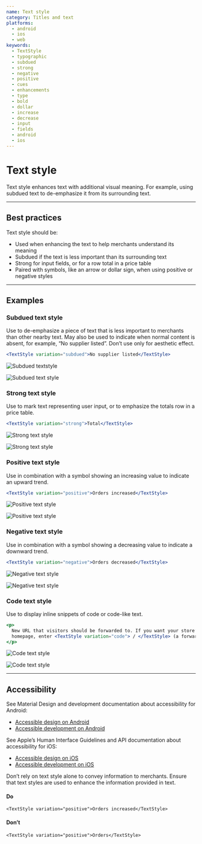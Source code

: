```yaml
---
name: Text style
category: Titles and text
platforms:
  - android
  - ios
  - web
keywords:
  - TextStyle
  - typographic
  - subdued
  - strong
  - negative
  - positive
  - cues
  - enhancements
  - type
  - bold
  - dollar
  - increase
  - decrease
  - input
  - fields
  - android
  - ios
---
```


# Text style

Text style enhances text with additional visual meaning. For example, using subdued text to de-emphasize it from its surrounding text.

---

## Best practices

Text style should be:

- Used when enhancing the text to help merchants understand its meaning
- Subdued if the text is less important than its surrounding text
- Strong for input fields, or for a row total in a price table
- Paired with symbols, like an arrow or dollar sign, when using positive or negative styles

---

## Examples

### Subdued text style

Use to de-emphasize a piece of text that is less important to merchants than other nearby text. May also be used to indicate when normal content is absent, for example, “No supplier listed”. Don’t use only for aesthetic effect.

```jsx
<TextStyle variation="subdued">No supplier listed</TextStyle>
```

<!-- content-for: android -->

![Subdued textstyle](/public_images/components/TextStyle/android/subdued@2x.png)

<!-- /content-for -->

<!-- content-for: ios -->

![Subdued text style](/public_images/components/TextStyle/ios/subdued@2x.png)

<!-- /content-for -->

### Strong text style

Use to mark text representing user input, or to emphasize the totals row in a price table.

```jsx
<TextStyle variation="strong">Total</TextStyle>
```

<!-- content-for: android -->

![Strong text style](/public_images/components/TextStyle/android/strong@2x.png)

<!-- /content-for -->

<!-- content-for: ios -->

![Strong text style](/public_images/components/TextStyle/ios/strong@2x.png)

<!-- /content-for -->

### Positive text style

Use in combination with a symbol showing an increasing value to indicate an upward trend.

```jsx
<TextStyle variation="positive">Orders increased</TextStyle>
```

<!-- content-for: android -->

![Positive text style](/public_images/components/TextStyle/android/positive@2x.png)

<!-- /content-for -->

<!-- content-for: ios -->

![Positive text style](/public_images/components/TextStyle/ios/positive@2x.png)

<!-- /content-for -->

### Negative text style

Use in combination with a symbol showing a decreasing value to indicate a downward trend.

```jsx
<TextStyle variation="negative">Orders decreased</TextStyle>
```

<!-- content-for: android -->

![Negative text style](/public_images/components/TextStyle/android/negative@2x.png)

<!-- /content-for -->

<!-- content-for: ios -->

![Negative text style](/public_images/components/TextStyle/ios/negative@2x.png)

<!-- /content-for -->

### Code text style

Use to display inline snippets of code or code-like text.

```jsx
<p>
  New URL that visitors should be forwarded to. If you want your store’s
  homepage, enter <TextStyle variation="code"> / </TextStyle> (a forward slash).
</p>
```

<!-- content-for: android -->

![Code text style](/public_images/components/TextStyle/android/code@2x.png)

<!-- /content-for -->

<!-- content-for: ios -->

![Code text style](/public_images/components/TextStyle/ios/code@2x.png)

<!-- /content-for -->

---

## Accessibility

<!-- content-for: android -->

See Material Design and development documentation about accessibility for Android:

- [Accessible design on Android](https://material.io/design/usability/accessibility.html)
- [Accessible development on Android](https://developer.android.com/guide/topics/ui/accessibility/)

<!-- /content-for -->

<!-- content-for: ios -->

See Apple’s Human Interface Guidelines and API documentation about accessibility for iOS:

- [Accessible design on iOS](https://developer.apple.com/design/human-interface-guidelines/ios/app-architecture/accessibility/)
- [Accessible development on iOS](https://developer.apple.com/accessibility/ios/)

<!-- /content-for -->

<!-- content-for: web -->

Don’t rely on text style alone to convey information to merchants. Ensure that text styles are used to enhance the information provided in text.

<!-- usageblock -->

#### Do

```
<TextStyle variation="positive">Orders increased</TextStyle>
```

#### Don’t

```
<TextStyle variation="positive">Orders</TextStyle>
```

<!-- end -->

<!-- /content-for -->
